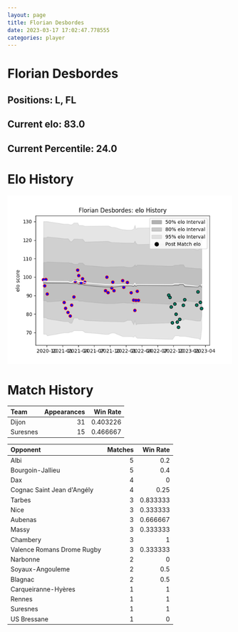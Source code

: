 ```yaml
---  
layout: page  
title: Florian Desbordes  
date: 2023-03-17 17:02:47.778555  
categories: player  
---
```

# Florian Desbordes

## Positions: L, FL

## Current elo: 83.0

## Current Percentile: 24.0

# Elo History


![elo history](history_FlorianDesbordes.png)
# Match History


| Team     |   Appearances |   Win Rate |
|:---------|--------------:|-----------:|
| Dijon    |            31 |   0.403226 |
| Suresnes |            15 |   0.466667 |

| Opponent                   |   Matches |   Win Rate |
|:---------------------------|----------:|-----------:|
| Albi                       |         5 |   0.2      |
| Bourgoin-Jallieu           |         5 |   0.4      |
| Dax                        |         4 |   0        |
| Cognac Saint Jean d'Angély |         4 |   0.25     |
| Tarbes                     |         3 |   0.833333 |
| Nice                       |         3 |   0.333333 |
| Aubenas                    |         3 |   0.666667 |
| Massy                      |         3 |   0.333333 |
| Chambery                   |         3 |   1        |
| Valence Romans Drome Rugby |         3 |   0.333333 |
| Narbonne                   |         2 |   0        |
| Soyaux-Angouleme           |         2 |   0.5      |
| Blagnac                    |         2 |   0.5      |
| Carqueiranne-Hyères        |         1 |   1        |
| Rennes                     |         1 |   1        |
| Suresnes                   |         1 |   1        |
| US Bressane                |         1 |   0        |